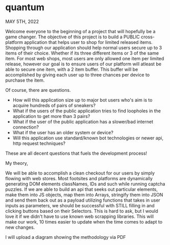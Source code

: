 # quantum

MAY 5TH, 2022

Welcome everyone to the beginning of a project that will hopefully be a game changer. The objective of this project is to build a PUBLIC cross-platform application that helps user to shop for limited released items. Shopping through our application should help normal users secure up to 3 items of their choice. Whether if its three different items or 3 of the same item. For most web shops, most users are only allowed one item per limited release, however our goal is to ensure users of our platform will atleast be able to secure one item, with a 2 item buffer. This buffer will be accomplished by giving each user up to three chances per device to purchase the item.

Of course, there are questions. 

  - How will this application size up to major bot users who's aim is to acquire hundreds of pairs of sneakers? 
  - What if the users of the public application tries to find loopholes in the application to get more than 3 pairs?
  - What if the user of the public application has a slower/bad internet connection?
  - What if the user has an older system or device?
  - Will this application use standard/known bot technologies or newer api, http request techniques?
  
These are all decent questions that fuels the development process!

My theory,

We will be able to accomplish a clean checkout for our users by simply flowing with web stores. Most footsites and platforms are dynamically generating DOM elements classNames, IDs and such while running captcha puzzles. If we are able to build an api that seeks out particular elements, make them into JS objects, map them into Arrays, stringify them into JSON and send them back out as a payload utilizing functions that takes in user inputs as parameters, we should be successful with STILL filling in and clicking buttons based on their Selectors. This is hard to ask, but I would love it if we didn't have to use known web scrapping libraries. This will make our work, 10 times easier to update when the time comes to adapt to new changes.

I will upload a diagram showing the methodology via PDF
